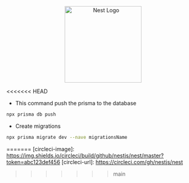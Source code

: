 <p align="center">
  <a href="http://nestjs.com/" target="blank"><img src="https://nestjs.com/img/logo-small.svg" width="200" alt="Nest Logo" /></a>
</p>

<<<<<<< HEAD
- This command push the prisma to the database

```bash
npx prisma db push
```

- Create migrations

```bash
npx prisma migrate dev --nave migrationsName
```
=======
[circleci-image]: https://img.shields.io/circleci/build/github/nestjs/nest/master?token=abc123def456
[circleci-url]: https://circleci.com/gh/nestjs/nest

  
>>>>>>> main

